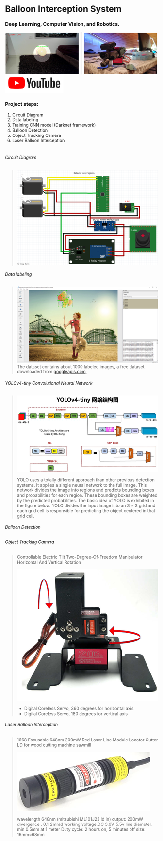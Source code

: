 # Balloon Interception System
### Deep Learning, Computer Vision, and Robotics.

![title](/github_images/Balloon_Interception.PNG)
[![title](/github_images/youtube.png "Balloon Interception - Deep Learning, Computer Vision, and Robotics")](https://www.youtube.com/watch?v=UwBT0xUOck4&ab_channel=ItayNave)

### Project steps:

1. Circuit Diagram
2. Data labeling
3. Training CNN model (Darknet framework)
4. Balloon Detection                 
5. Object Tracking Camera
6. Laser Balloon Interception

# 
###### Circuit Diagram
>  ![alt text](/github_images/Schematic.png)
>
>

###### Data labeling
> ![alt text](/github_images/Label.PNG)
> The dataset contains about 1000 labeled images, a free dataset downloaded from [googleapis.com](https://storage.googleapis.com/openimages/web/index.html),
>

###### YOLOv4-tiny Convolutional Neural Network
> ![alt text](/github_images/yolov4_architecture.PNG)
> 
> YOLO uses a totally different approach than other previous detection systems. It applies a single neural network to the full image.
> This network divides the image into regions and predicts bounding boxes and probabilities for each region.
> These bounding boxes are weighted by the predicted probabilities.
> The basic idea of YOLO is exhibited in the figure below.
> YOLO divides the input image into an S × S grid and each grid cell is responsible for predicting the object centered
> in that grid cell.


###### Balloon Detection
> 
>
>

###### Object Tracking Camera
> Controllable Electric Tilt Two-Degree-Of-Freedom Manipulator Horizontal And Vertical Rotation
> 
> ![alt text](/github_images/Controllable_Electric_Tilt_Two_Degree_Of_Freedom_Manipulator_Horizontal_And_Vertical_Rotation.PNG)
> 
> - Digital Coreless Servo, 360 degrees for horizontal axis
> - Digital Coreless Servo, 180 degrees for vertical axis

###### Laser Balloon Interception
> 1668 Focusable 648nm 200mW Red Laser Line Module Locator Cutter LD for wood cutting machine sawmill
> 
> ![alt text](/github_images/laser.PNG)
>
> wavelength 648nm (mitsubishi ML101J23 ld in)
> output: 200mW
> divergence : 0.1-2mrad
> working voltage:DC 3.6V-5.5v
> line diameter: min 0.5mm at 1 meter
> Duty cycle: 2 hours on, 5 minutes off
> size: 16mm×68mm
 
